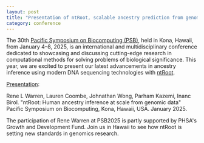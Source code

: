 ```yaml
---  
layout: post  
title: "Presentation of ntRoot, scalable ancestry prediction from genomics data at PSB2025"  
category: conference  
---  
```


The 30th [Pacific Symposium on Biocomputing (PSB)](https://psb.stanford.edu/), held in Kona, Hawaii, from January 4–8, 2025, is an international and multidisciplinary conference dedicated to showcasing and discussing cutting-edge research in computational methods for solving problems of biological significance. This year, we are excited to present our latest advancements in ancestry inference using modern DNA sequencing technologies with [ntRoot](https://github.com/bcgsc/ntroot).

[Presentation](https://f1000research.com/posters/13-1021):

Rene L Warren, Lauren Coombe, Johnathan Wong, Parham Kazemi, Inanc Birol. "ntRoot: Human ancestry inference at scale from genomic data" Pacific Symposium on Biocomputing, Kona, Hawaii, USA. January 2025.

The participation of Rene Warren at PSB2025 is partly supported by PHSA's Growth and Development Fund. Join us in Hawaii to see how ntRoot is setting new standards in genomics research.
